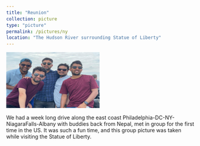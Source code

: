 ```yaml
---
title: "Reunion"
collection: picture
type: "picture"
permalink: /pictures/ny
location: "The Hudson River surrounding Statue of Liberty"
---
```


<img src='/images/pictures/ny.jpg' width='250' height='150'>

We had a week long drive along the east coast Philadelphia-DC-NY-NiagaraFalls-Albany with buddies back from Nepal, met in group for the first time in the US. It was such a fun time, and this group picture was taken while visiting the Statue of Liberty. 
